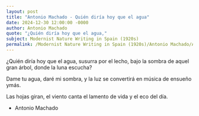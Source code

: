 ```yaml
---
layout: post
title: "Antonio Machado - Quién diría hoy que el agua"
date: 2024-12-30 12:00:00 -0000
author: Antonio Machado
quote: "¿Quién diría hoy que el agua,"
subject: Modernist Nature Writing in Spain (1920s)
permalink: /Modernist Nature Writing in Spain (1920s)/Antonio Machado/Antonio Machado - Quién diría hoy que el agua
---
```


¿Quién diría hoy que el agua,
susurra por el lecho,
bajo la sombra de aquel gran árbol,
donde la luna escucha?

Dame tu agua,
daré mi sombra,
y la luz se convertirá
en música de ensueño ymás.

Las hojas giran,
el viento canta
el lamento de vida
y el eco del día.

- Antonio Machado
